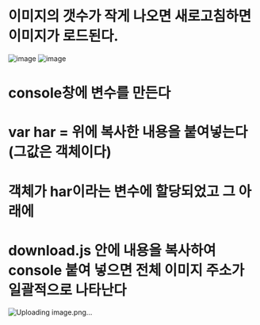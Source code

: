 # 이미지의 갯수가 작게 나오면 새로고침하면 이미지가 로드된다.


![image](https://github.com/understanding963852/all-images/assets/60366769/8537ddc6-5944-4eb6-81dd-b77f6aa2c3a2)
![image](https://github.com/understanding963852/all-images/assets/60366769/9b860397-5dfe-4b21-9b61-b31e141de8af)

# console창에 변수를 만든다

# var har =  위에 복사한 내용을 붙여넣는다    (그값은 객체이다)

# 객체가 har이라는 변수에 할당되었고  그 아래에 

# download.js 안에 내용을 복사하여 console 붙여 넣으면    전체 이미지 주소가 일괄적으로 나타난다


![Uploading image.png…]()
